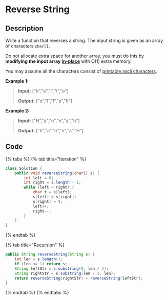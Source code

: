 # Reverse String

## Description

Write a function that reverses a string. The input string is given as an array of characters `char[]`.

Do not allocate extra space for another array, you must do this by **modifying the input array** [**in-place**](https://en.wikipedia.org/wiki/In-place_algorithm) with O\(1\) extra memory.

You may assume all the characters consist of [printable ascii characters](https://en.wikipedia.org/wiki/ASCII#Printable_characters).

**Example 1:**

> **Input:** \["h","e","l","l","o"\] 
>
> **Output:** \["o","l","l","e","h"\]

**Example 2:**

> **Input:** \["H","a","n","n","a","h"\] 
>
> **Output:** \["h","a","n","n","a","H"\]

## **Code**

{% tabs %}
{% tab title="Iteration" %}
```java
class Solution {
    public void reverseString(char[] s) {
        int left = 0;
        int right = s.length - 1;
        while (left < right) {
            char t = s[left];
            s[left] = s[right];
            s[right] = t;
            left++;
            right--;
        }
    }
}
```
{% endtab %}

{% tab title="Recursion" %}
```java
public String reverseString(String s) {
    int len = s.length();
    if (len <= 1) return s;
    String leftStr = s.substring(0, len / 2);
    String rightStr = s.substring(len / 2, len);
    return reverseString(rightStr) + reverseString(leftStr);
}
```
{% endtab %}
{% endtabs %}

